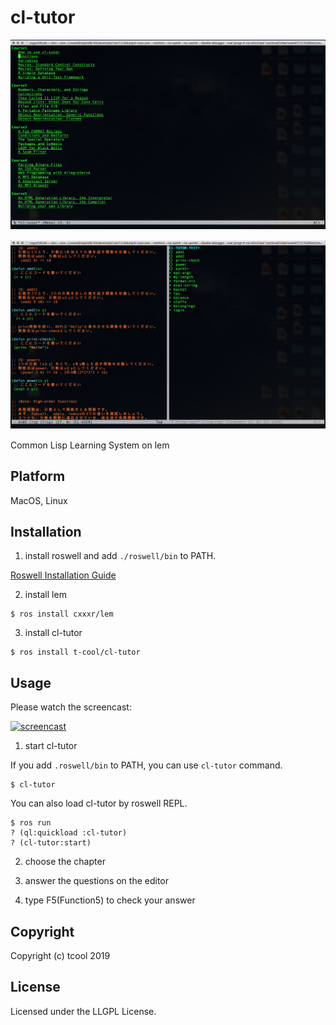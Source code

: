 # cl-tutor

![cl-tutor](screenshot/img01.png)　　


![cl-tutor](screenshot/img02.png)　　

Common Lisp Learning System on lem

## Platform

MacOS, Linux

## Installation

1. install roswell and add `./roswell/bin` to PATH.

[Roswell Installation Guide](https://github.com/roswell/roswell/wiki/Installation)

2. install lem

```
$ ros install cxxxr/lem
```

3. install cl-tutor

```
$ ros install t-cool/cl-tutor
```

## Usage

Please watch the screencast:

[![screencast](https://img.youtube.com/vi/1Ymuet3Q6ic/0.jpg)](https://www.youtube.com/watch?v=1Ymuet3Q6ic)

1. start cl-tutor

If you add `.roswell/bin` to PATH, you can use `cl-tutor` command.

```
$ cl-tutor
```

You can also load cl-tutor by roswell REPL.

```
$ ros run
? (ql:quickload :cl-tutor)
? (cl-tutor:start)
```

2. choose the chapter

3. answer the questions on the editor

4. type F5(Function5) to check your answer 

## Copyright

Copyright (c) tcool 2019

## License

Licensed under the LLGPL License.
